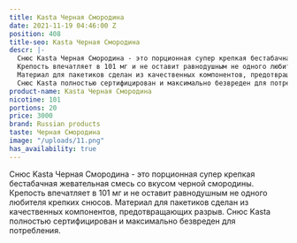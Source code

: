 ```yaml
---
title: Kasta Черная Смородина
date: 2021-11-19 04:46:00 Z
position: 408
title-seo: Kasta Черная Смородина
descr: |-
  Снюс Kasta Черная Смородина - это порционная супер крепкая бестабачная жевательная смесь со вкусом черной смородины.
  Крепость впечатляет в 101 мг и не оставит равнодушным не одного любителя крепких снюсов.
  Материал для пакетиков сделан из качественных компонентов, предотвращающих разрыв.
  Снюс Kasta полностью сертифицирован и максимально безвреден для потребления.
product-name: Kasta Черная Смородина
nicotine: 101
portions: 20
price: 3000
brand: Russian products
taste: Черная Смородина
image: "/uploads/11.png"
has_availability: true
---
```


Снюс Kasta Черная Смородина - это порционная супер крепкая бестабачная жевательная смесь со вкусом черной смородины.
Крепость впечатляет в 101 мг и не оставит равнодушным не одного любителя крепких снюсов.
Материал для пакетиков сделан из качественных компонентов, предотвращающих разрыв.
Снюс Kasta полностью сертифицирован и максимально безвреден для потребления.